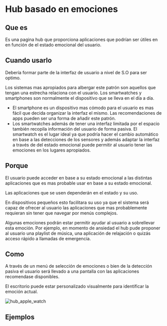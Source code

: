 # Hub basado en emociones

## Que es

Es una pagina hub que proporciona aplicaciones que podrían ser útiles en en función de el estado emocional del usuario.

## Cuando usarlo

Debería formar parte de la interfaz de usuario a nivel de S.O para ser optimo.

Los sistemas mas apropiados para albergar este patrón son aquellos que tengan una estrecha relaciona con el usuario. Los smartwatches y smartphones son normalmente el dispositivo que se lleva en el día a día.

* El smartphone es un dispositivo mas cómodo para el usuario es mas fácil que decida organizar la interfaz el mismo. Las recomendaciones de apps pueden ser una forma de añadir este patrón.
* Los smartwatches además de tener una interfaz limitada por el espacio también recopila información del usuario de forma pasiva. El smartwatch es el lugar ideal ya que podría hacer el cambio automático en base a las detecciones de los sensores y además adaptar la interfaz a través de del estado emocional puede permitir al usuario tener las emociones en los lugares apropiados.

## Porque

El usuario puede acceder en base a su estado emocional a las distintas aplicaciones que es mas probable usar en base a su estado emocional.

Las aplicaciones que se usen dependerán en el estado y su uso. 

En dispositivos pequeños esto facilitara su uso ya que el sistema será capaz de ofrecer al usuario las aplicaciones que mas probablemente requieran sin tener que navegar por menús complejos.

Algunas emociones podrán estar permitir ayudar al usuario a sobrellevar esta emoción. Por ejemplo, en momento de ansiedad el hub pude proponer al usuario una playlist de música, una aplicación de relajación o quizás acceso rápido a llamadas de emergencia.

## Como

A través de un menú de selección de emociones o bien de la detección pasiva el usuario será llevado a una pantalla con las aplicaciones recomendase disponibles.

El escritorio puede estar personalizado visualmente para identificar la emoción actual.



![hub_apple_watch](assets\hub_apple_watch.png)

## Ejemplos

